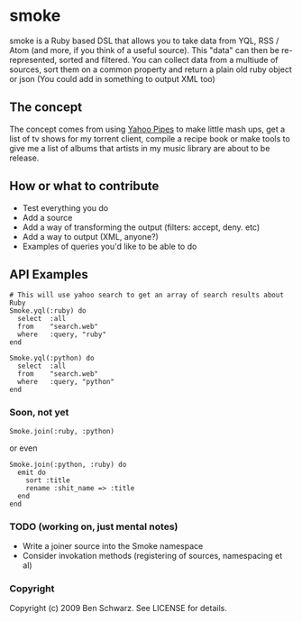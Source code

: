 # smoke

smoke is a Ruby based DSL that allows you to take data from YQL, RSS / Atom (and more, if you think of a useful source).
This "data" can then be re-represented, sorted and filtered. You can collect data from a multiude of sources, sort them on a common property
and return a plain old ruby object or json (You could add in something to output XML too)


## The concept

The concept comes from using [Yahoo Pipes](http://pipes.yahoo.com) to make little mash ups, get a list of tv shows for my torrent client, compile a recipe book or make tools to give me a list of albums that artists in my music library are about to be release.

## How or what to contribute

* Test everything you do
* Add a source
* Add a way of transforming the output (filters: accept, deny. etc)
* Add a way to output (XML, anyone?)
* Examples of queries you'd like to be able to do

## API Examples
    # This will use yahoo search to get an array of search results about Ruby
    Smoke.yql(:ruby) do
      select  :all
      from    "search.web"
      where   :query, "ruby"
    end

    Smoke.yql(:python) do
      select  :all
      from    "search.web"
      where   :query, "python"
    end

### Soon, not yet
    Smoke.join(:ruby, :python)
or even

    Smoke.join(:python, :ruby) do
      emit do
        sort :title
        rename :shit_name => :title
      end
    end

### TODO (working on, just mental notes)

* Write a joiner source into the Smoke namespace
* Consider invokation methods (registering of sources, namespacing et al)

### Copyright

Copyright (c) 2009 Ben Schwarz. See LICENSE for details.
